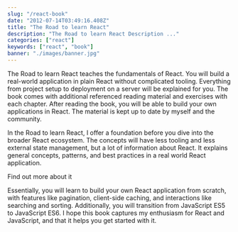 ```yaml
---
slug: "/react-book"
date: "2012-07-14T03:49:16.408Z"
title: "The Road to learn React"
description: "The Road to learn React Description ..."
categories: ["react"]
keywords: ["react", "book"]
banner: "./images/banner.jpg"
---
```


The Road to learn React teaches the fundamentals of React. You will build a real-world application in plain React without complicated tooling. Everything from project setup to deployment on a server will be explained for you. The book comes with additional referenced reading material and exercises with each chapter. After reading the book, you will be able to build your own applications in React. The material is kept up to date by myself and the community.

In the Road to learn React, I offer a foundation before you dive into the broader React ecosystem. The concepts will have less tooling and less external state management, but a lot of information about React. It explains general concepts, patterns, and best practices in a real world React application.

<Link to="https://roadtoreact.com/">Find out more about it</Link>

Essentially, you will learn to build your own React application from scratch, with features like pagination, client-side caching, and interactions like searching and sorting. Additionally, you will transition from JavaScript ES5 to JavaScript ES6. I hope this book captures my enthusiasm for React and JavaScript, and that it helps you get started with it.